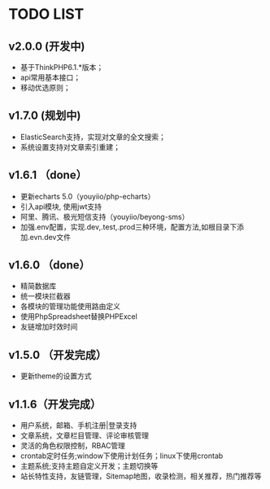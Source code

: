 # TODO LIST

## v2.0.0 (开发中)

* 基于ThinkPHP6.1.*版本；
* api常用基本接口；
* 移动优选原则；

## v1.7.0 (规划中)

* ElasticSearch支持，实现对文章的全文搜索；
* 系统设置支持对文章索引重建；

## v1.6.1 （done）

* 更新echarts 5.0（youyiio/php-echarts）
* 引入api模块, 使用jwt支持
* 阿里、腾讯、极光短信支持（youyiio/beyong-sms）
* 加强.env配置，实现.dev,.test,.prod三种环境，配置方法,如根目录下添加.evn.dev文件

## v1.6.0 （done）

* 精简数据库
* 统一模块拦截器
* 各模块的管理功能使用路由定义
* 使用PhpSpreadsheet替换PHPExcel
* 友链增加时效时间

## v1.5.0 （开发完成）

* 更新theme的设置方式

## v1.1.6（开发完成）

* 用户系统，邮箱、手机注册|登录支持
* 文章系统，文章栏目管理、评论审核管理
* 灵活的角色权限控制，RBAC管理
* crontab定时任务;window下使用计划任务；linux下使用crontab
* 主题系统;支持主题自定义开发；主题切换等
* 站长特性支持，友链管理，Sitemap地图，收录检测，相关推荐，热门推荐等